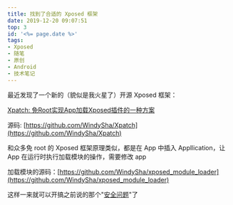 ```yaml
---
title: 找到了合适的 Xposed 框架
date: 2019-12-20 09:07:51
top: 3
id: '<%= page.date %>'
tags: 
- Xposed
- 随笔
- 原创
- Android
- 技术笔记
---
```

最近发现了一个新的（貌似是我火星了）开源 Xposed 框架：

[Xpatch: 免Root实现App加载Xposed插件的一种方案](https://windysha.github.io/2019/04/18/Xpatch-%E5%85%8DRoot%E5%AE%9E%E7%8E%B0App%E5%8A%A0%E8%BD%BDXposed%E6%8F%92%E4%BB%B6%E7%9A%84%E4%B8%80%E7%A7%8D%E6%96%B9%E6%A1%88/)

源码: [https://github.com/WindySha/Xpatch](https://github.com/WindySha/Xpatch)

和众多免 root 的 Xposed 框架原理类似，都是在 App 中插入 Appllication，让 App 在运行时执行加载模块的操作，需要修改 app

加载模块的源码：[https://github.com/WindySha/xposed_module_loader](https://github.com/WindySha/xposed_module_loader)

这样一来就可以开搞之前说的那个"[安全问题](http://mlgmxyysd.meowcat.org/2019/11/02/new-xposed-security-problem/)"了